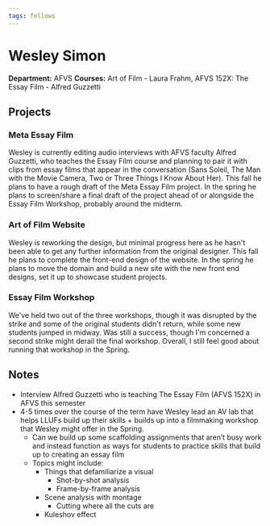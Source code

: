 ```yaml
---
tags: fellows
---
```


# Wesley Simon
**Department:** AFVS
**Courses:** Art of Film - Laura Frahm, AFVS 152X: The Essay Film - Alfred Guzzetti


## Projects

### Meta Essay Film
Wesley is currently editing audio interviews with AFVS faculty Alfred Guzzetti, who teaches the Essay Film course and planning to pair it with clips from essay films that appear in the conversation (Sans Soleil, The Man with the Movie Camera, Two or Three Things I Know About Her).
This fall he plans to have a rough draft of the Meta Essay Film project.
In the spring he plans to screen/share a final draft of the project ahead of or alongside the Essay Film Workshop, probably around the midterm.

### Art of Film Website
Wesley is reworking the design, but minimal progress here as he hasn't been able to get any further information from the original designer.
This fall he plans to complete the front-end design of the website.
In the spring he plans to move the domain and build a new site with the new front end designs, set it up to showcase student projects.

### Essay Film Workshop
We've held two out of the three workshops, though it was disrupted by the strike and some of the original students didn't return, while some new students jumped in midway.  Was still a success, though I'm concerned a second strike might derail the final workshop.  Overall, I still feel good about running that workshop in the Spring.

## Notes

* Interview Alfred Guzzetti who is teaching The Essay Film (AFVS 152X) in AFVS this semester
* 4-5 times over the course of the term have Wesley lead an AV lab that helps LLUFs build up their skills + builds up into a filmmaking workshop that Wesley might offer in the Spring. 
    * Can we build up some scaffolding assignments that aren’t busy work and instead function as ways for students to practice skills that build up to creating an essay film
    * Topics might include:
        * Things that defamiliarize a visual
            * Shot-by-shot analysis
            * Frame-by-frame analysis
        * Scene analysis with montage
            * Cutting where all the cuts are
        * Kuleshov effect